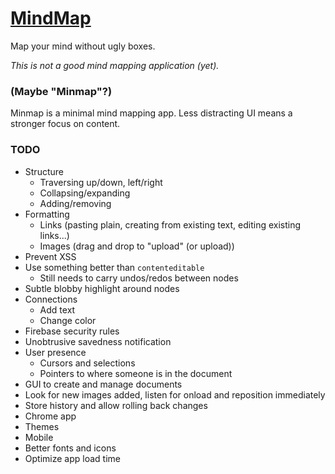 
# [MindMap][app]

Map your mind without ugly boxes.

*This is not a good mind mapping application (yet).*

### (Maybe "Minmap"?)

Minmap is a minimal mind mapping app.
Less distracting UI means a stronger focus on content.

### TODO

* Structure
	* Traversing up/down, left/right
	* Collapsing/expanding
	* Adding/removing
* Formatting
	* Links (pasting plain, creating from existing text, editing existing links...)
	* Images (drag and drop to "upload" (or upload))
* Prevent XSS
* Use something better than `contenteditable`
	* Still needs to carry undos/redos between nodes
* Subtle blobby highlight around nodes
* Connections
	* Add text
	* Change color
* Firebase security rules
* Unobtrusive savedness notification
* User presence
	* Cursors and selections
	* Pointers to where someone is in the document
* GUI to create and manage documents
* Look for new images added, listen for onload and reposition immediately
* Store history and allow rolling back changes
* Chrome app
* Themes
* Mobile
* Better fonts and icons
* Optimize app load time

[app]: http://1j01.github.io/mind-map/?mind-map
